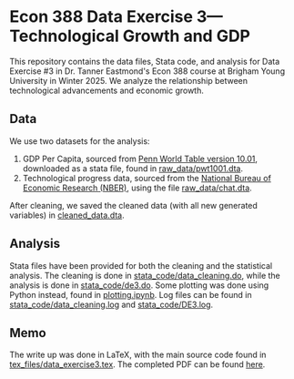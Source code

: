 # Econ 388 Data Exercise 3—Technological Growth and GDP
This repository contains the data files, Stata code, and analysis for Data Exercise #3 in Dr. Tanner Eastmond's Econ 388 course at Brigham Young University in Winter 2025.
We analyze the relationship between technological advancements and economic growth.

## Data
We use two datasets for the analysis:
1. GDP Per Capita, sourced from [Penn World Table version 10.01](https://www.rug.nl/ggdc/productivity/pwt/), downloaded as a stata file, found in [raw_data/pwt1001.dta](raw_data/pwt1001.dta).
2. Technological progress data, sourced from the [National Bureau of Economic Research (NBER)](https://data.nber.org/data-appendix/w15319/), using the file [raw_data/chat.dta](raw_data/chat.dta.tga).

After cleaning, we saved the cleaned data (with all new generated variables) in [cleaned_data.dta](cleaned_data.dta).

## Analysis
Stata files have been provided for both the cleaning and the statistical analysis.
The cleaning is done in [stata_code/data_cleaning.do](stata_code/data_cleaning.do), while the analysis is done in [stata_code/de3.do](stata_code/de3.do).
Some plotting was done using Python instead, found in [plotting.ipynb](plotting.ipynb).
Log files can be found in [stata_code/data_cleaning.log](stata_code/data_cleaning.log) and [stata_code/DE3.log](stata_code/DE3.log).

## Memo
The write up was done in LaTeX, with the main source code found in [tex_files/data_exercise3.tex](tex_files/data_exercise3.tex).
The completed PDF can be found [here](tex_files/data_exercise3.pdf).